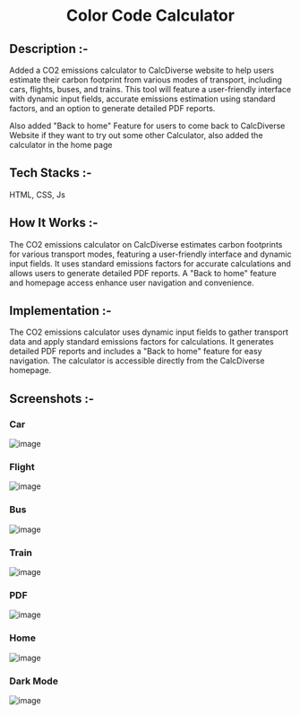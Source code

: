 # <p align="center">Color Code Calculator</p>

## Description :-

Added a CO2 emissions calculator to CalcDiverse website to help users estimate their carbon footprint from various modes of transport, including cars, flights, buses, and trains. This tool will feature a user-friendly interface with dynamic input fields, accurate emissions estimation using standard factors, and an option to generate detailed PDF reports.

Also added "Back to home" Feature for users to come back to CalcDiverse Website if they want to try out some other Calculator, also added the calculator in the home page

## Tech Stacks :-

HTML, CSS, Js

## How It Works :-

The CO2 emissions calculator on CalcDiverse estimates carbon footprints for various transport modes, featuring a user-friendly interface and dynamic input fields. It uses standard emissions factors for accurate calculations and allows users to generate detailed PDF reports. A "Back to home" feature and homepage access enhance user navigation and convenience.

## Implementation :-

The CO2 emissions calculator uses dynamic input fields to gather transport data and apply standard emissions factors for calculations. It generates detailed PDF reports and includes a "Back to home" feature for easy navigation. The calculator is accessible directly from the CalcDiverse homepage.

## Screenshots :-

### Car 
![image](https://github.com/Rakesh9100/CalcDiverse/assets/66522620/8aeec4dd-a44e-487a-bf00-6d008669fd17)

### Flight 
![image](https://github.com/Rakesh9100/CalcDiverse/assets/66522620/b00e51a9-87b4-4855-b766-21b8f60ea9a4)

### Bus
![image](https://github.com/Rakesh9100/CalcDiverse/assets/66522620/71cd5e7d-a0c2-4338-8c58-db1ff17d2572)

### Train 
![image](https://github.com/Rakesh9100/CalcDiverse/assets/66522620/581b051a-8289-47fd-b578-06bb66650ed0)

### PDF
![image](https://github.com/Rakesh9100/CalcDiverse/assets/66522620/05b48da9-bf0a-4d09-be38-a292368c9a49)

### Home
![image](https://github.com/Rakesh9100/CalcDiverse/assets/66522620/b6ff09bd-2056-4caf-8962-a879279eff17)

### Dark Mode
![image](https://github.com/Rakesh9100/CalcDiverse/assets/66522620/ee489a3d-5fbf-4be7-b8ab-7d223a767ef0)
